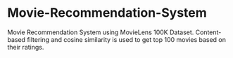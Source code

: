 # Movie-Recommendation-System
Movie Recommendation System using MovieLens 100K Dataset. Content-based filtering and cosine similarity is used to get top 100 movies based on their ratings.
